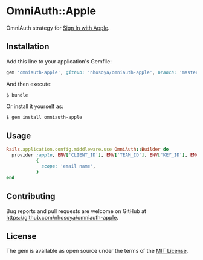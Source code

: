 # OmniAuth::Apple

OmniAuth strategy for [Sign In with Apple](https://developer.apple.com/sign-in-with-apple/).

## Installation

Add this line to your application's Gemfile:

```ruby
gem 'omniauth-apple', github: 'nhosoya/omniauth-apple', branch: 'master'
```

And then execute:

    $ bundle

Or install it yourself as:

    $ gem install omniauth-apple

## Usage

```ruby
Rails.application.config.middleware.use OmniAuth::Builder do
  provider :apple, ENV['CLIENT_ID'], ENV['TEAM_ID'], ENV['KEY_ID'], ENV['PRIVATE_KEY'],
           {
             scope: 'email name',
           }
end
```

## Contributing

Bug reports and pull requests are welcome on GitHub at https://github.com/nhosoya/omniauth-apple.

## License

The gem is available as open source under the terms of the [MIT License](https://opensource.org/licenses/MIT).
